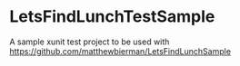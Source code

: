 # LetsFindLunchTestSample

A sample xunit test project to be used with https://github.com/matthewbierman/LetsFindLunchSample
